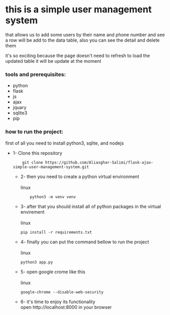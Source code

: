 # this is a simple user management system
that allows us to add some users by their name and phone number and see a row will be add to the data table, also you can see the detail and delete them

it's so exciting because the page doesn't need to refresh to load the updated table it will be update at the moment

### tools and prerequisites:
- python
- flask
- js
- ajax
- jquary
- sqlite3
- pip

### how to run the project:
first of all you need to install python3, sqlite, and nodejs


- 1- Clone this repository<br>
  
          git clone https://github.com/Aliasghar-Salimi/flask-ajax-simple-user-management-system.git

  - 2- then you need to create a python virtual environment<br><br>
  linux<br>

            python3 -m venv venv

  - 3- after that you should install all of python packages in the virtual envirement<br><br>
  linux<br>

        pip install -r requirements.txt

  - 4- finally you can put the command bellow to run the project<br><br>
linux<br>

        python3 app.py

  - 5- open google crome like this<br><br>
linux<br>

        google-chrome --disable-web-security
 
  - 6- it's time to enjoy its functionality<br>
open http://localhost:8000 in your browser



  
  
